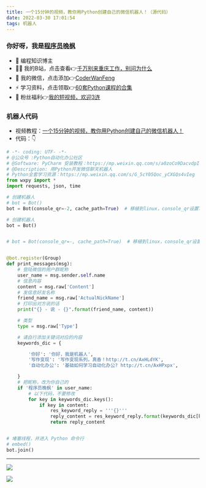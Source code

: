 ```yaml
---
title: 一个15分钟的视频，教你用Python创建自己的微信机器人！（源代码）
date: 2022-03-30 17:01:54
tags: 机器人
---
```


### 你好呀，我是[程序员晚枫](http://www.python4office.cn/wechat-qrcode/)
- 🐧 编程知识博主
- 👨‍💻 我的B站，点击查看👉[千万别来重庆工作，别问为什么](https://www.bilibili.com/video/BV1aD4y1N7ai)
- 💬 我的微信，点击添加👉[CoderWanFeng](https://www.python-office.com/assets/img/wechat.c27aec60.jpg)
- ⚡ 学习资料，点击领取👉[60套Python课程的合集](http://www.python4office.cn/vedio-course/)
- 🎁 粉丝福利👉[我的短视频，欢迎3连](https://space.bilibili.com/1989702333)



### 机器人代码



- 视频教程：[一个15分钟的视频，教你用Python创建自己的微信机器人！](https://www.bilibili.com/video/BV11L411L7oi)
- 代码：👇

<!-- more -->



```python
# -*- coding: UTF- -*-
# @公众号 :Python自动化办公社区
# @Software: PyCharm 安装教程：https://mp.weixin.qq.com/s/a0zoCo9DacvdpIoz1LEN3Q
# @Description: 用Python开发微信聊天机器人
# Python全套学习资源：https://mp.weixin.qq.com/s/G_5cY05Qoc_yCXGQs4vIeg
from wxpy import *
import requests, json, time

# 创建机器人
# bot = Bot()
bot = Bot(console_qr=-2, cache_path=True)  # 移植到linux，console_qr设置True和2都无法扫描登录,设置-之后正常登录。

# 创建机器人
bot = Bot()


# bot = Bot(console_qr=-, cache_path=True)  # 移植到linux，console_qr设置True和都无法扫描登录,设置-之后正常登录。


@bot.register(Group)
def print_messages(msg):
    # 登陆微信的用户群昵称
    user_name = msg.sender.self.name
    # 信息内容
    content = msg.raw['Content']
    # 发信息好友名称
    friend_name = msg.raw['ActualNickName']
    # 打印出对方说的话
    print("{} - 说 - {}".format(friend_name, content))

    # 类型
    type = msg.raw['Type']

    # 请自行添加关键词对应的内容
    keywords_dic = {

        '你好': '你好，我是机器人',
        '写作变现': '写作变现系列，真香！http://t.cn/AxHLdYK',
        '自动化办公': '基础如何学习自动化办公? http://t.cn/AxHPxpx',

    }
    # 把昵称，改为你自己的
    if '程序员晚枫' in user_name:
        # 以下代码，不要修改
        for key in keywords_dic.keys():
            if key in content:
                res_keyword_reply = '''{}'''
                reply_content = res_keyword_reply.format(keywords_dic[key])
                return reply_content


# 堵塞线程，并进入 Python 命令行
# embed()
bot.join()


```



---

![](https://www.python-office.com/assets/img/fuli.682e424c.jpg)

![](https://website-python-1300615378.cos.ap-nanjing.myqcloud.com/%E5%BC%95%E5%AF%BC%E8%B6%85%E9%93%BE%E6%8E%A5%2Fauto-work.jpg)